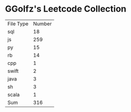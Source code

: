 # GGolfz's Leetcode Collection

<table><tr><td>File Type</td><td>Number</td></tr><tr><td>sql</td><td>18</td></tr><tr><td>js</td><td>259</td></tr><tr><td>py</td><td>15</td></tr><tr><td>rb</td><td>14</td></tr><tr><td>cpp</td><td>1</td></tr><tr><td>swift</td><td>2</td></tr><tr><td>java</td><td>3</td></tr><tr><td>sh</td><td>3</td></tr><tr><td>scala</td><td>1</td></tr><tr><td>Sum</td><td>316</td></tr></table>